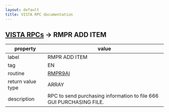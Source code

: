 ```yaml
---
layout: default
title: VISTA RPC documentation
---
```




## [VISTA RPCs](TableOfContent.md) &#8594; RMPR ADD ITEM 

 property | value 
--- | --- 
 label | RMPR ADD ITEM
 tag | EN
 routine | [RMPR9AI](http://code.osehra.org/dox/Routine_RMPR9AI_source.html)
 return value type | ARRAY
 description | RPC to send purchasing information to file 666 GUI PURCHASING FILE.